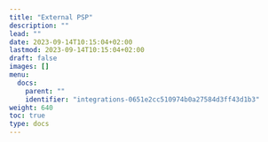 ```yaml
---
title: "External PSP"
description: ""
lead: ""
date: 2023-09-14T10:15:04+02:00
lastmod: 2023-09-14T10:15:04+02:00
draft: false
images: []
menu:
  docs:
    parent: ""
    identifier: "integrations-0651e2cc510974b0a27584d3ff43d1b3"
weight: 640
toc: true
type: docs
---
```

